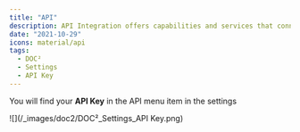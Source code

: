 ```yaml
---
title: "API"
description: API Integration offers capabilities and services that connect applications, processes, people, and devices. This is where to find your API Key in DOC².
date: "2021-10-29"
icons: material/api
tags:
  - DOC²
  - Settings
  - API Key
---
```


You will find your **API Key** in the API menu item in the settings

![](/_images/doc2/DOC²_Settings_API Key.png)

